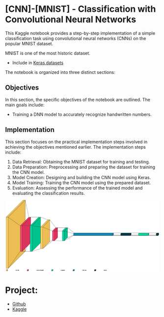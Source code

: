 # [CNN]-[MNIST] - Classification with Convolutional Neural Networks

This Kaggle notebook provides a step-by-step implementation of a simple classification task using convolutional neural networks (CNNs) on the popular MNIST dataset.

MNIST is one of the most historic dataset.  
- Include in [Keras datasets](https://www.tensorflow.org/api_docs/python/tf/keras/datasets)

The notebook is organized into three distinct sections:

## Objectives
In this section, the specific objectives of the notebook are outlined. The main goals include:

- Training a DNN model to accurately recognize handwritten numbers.


## Implementation
This section focuses on the practical implementation steps involved in achieving the objectives mentioned earlier. The implementation steps include:

1. Data Retrieval: Obtaining the MNIST dataset for training and testing.
2. Data Preparation: Preprocessing and preparing the dataset for training the CNN model.
3. Model Creation: Designing and building the CNN model using Keras.
4. Model Training: Training the CNN model using the prepared dataset.
5. Evaluation: Assessing the performance of the trained model and evaluating the classification results.

![CNN](cnn.png)

# Project:

- [Github](https://github.com/YanSteph/CNN-MNIST-Simple-Classification-with-Convolutional-Neural-Networks/blob/main/cnn-mnist-simple-classification-with-cnn.ipynb)
- [Kaggle](https://www.kaggle.com/code/yannicksteph/cnn-mnist-simple-classification-with-cnn/)

